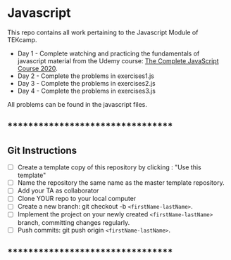 # Javascript

This repo contains all work pertaining to the Javascript Module of TEKcamp.  


* Day 1 - Complete watching and practicing the fundamentals of javascript material from the Udemy course: <a href="https://teksystemsbootcamp.udemy.com/course/the-complete-javascript-course/learn/lecture/5869120#overview">The Complete JavaScript Course 2020</a>.  
* Day 2 - Complete the problems in exercises1.js
* Day 3 - Complete the problems in exercises2.js
* Day 4 - Complete the problems in exercises3.js

All problems can be found in the javascript files.


## ********************************
## Git Instructions
- [ ] Create a template copy of this repository by clicking : "Use this template"
- [ ] Name the repository the same name as the master template repository.  
- [ ] Add your TA as collaborator
- [ ] Clone YOUR repo to your local computer
- [ ] Create a new branch: git checkout -b `<firstName-lastName>`.
- [ ] Implement the project on your newly created `<firstName-lastName>` branch, committing changes regularly.
- [ ] Push commits: git push origin `<firstName-lastName>`.
## ********************************
